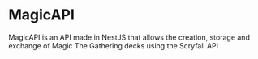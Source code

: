 # MagicAPI
MagicAPI is an API made in NestJS that allows the creation, storage and exchange of Magic The Gathering decks using the Scryfall API
